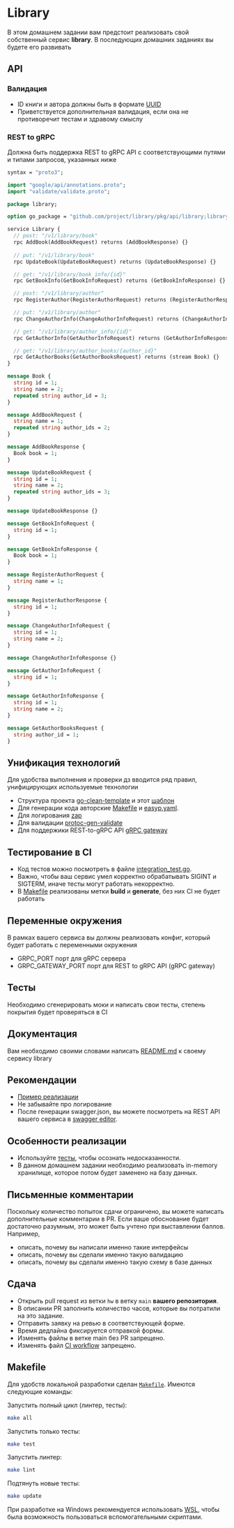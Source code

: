 # Library

В этом домашнем задании вам предстоит реализовать свой собственный сервис **library**.
В последующих домашних заданиях вы будете его развивать

## API

### Валидация
* ID книги и автора должны быть в формате [UUID](https://ru.wikipedia.org/wiki/UUID)
* Приветствуется дополнительная валидация, если она не противоречит тестам и здравому смыслу

### REST to gRPC
Должна быть поддержка REST to gRPC API с соответствующими путями и типами запросов, указанных ниже

```protobuf
syntax = "proto3";

import "google/api/annotations.proto";
import "validate/validate.proto";

package library;

option go_package = "github.com/project/library/pkg/api/library;library";

service Library {
  // post: "/v1/library/book"
  rpc AddBook(AddBookRequest) returns (AddBookResponse) {}
  
  // put: "/v1/library/book"
  rpc UpdateBook(UpdateBookRequest) returns (UpdateBookResponse) {}

  // get: "/v1/library/book_info/{id}"
  rpc GetBookInfo(GetBookInfoRequest) returns (GetBookInfoResponse) {}

  // post: "/v1/library/author"
  rpc RegisterAuthor(RegisterAuthorRequest) returns (RegisterAuthorResponse) {}

  // put: "/v1/library/author"
  rpc ChangeAuthorInfo(ChangeAuthorInfoRequest) returns (ChangeAuthorInfoResponse) {}

  // get: "/v1/library/author_info/{id}"
  rpc GetAuthorInfo(GetAuthorInfoRequest) returns (GetAuthorInfoResponse) {}

  // get: "/v1/library/author_books/{author_id}"
  rpc GetAuthorBooks(GetAuthorBooksRequest) returns (stream Book) {}
}

message Book {
  string id = 1;
  string name = 2;
  repeated string author_id = 3;
}

message AddBookRequest {
  string name = 1;
  repeated string author_ids = 2;
}

message AddBookResponse {
  Book book = 1;
}

message UpdateBookRequest {
  string id = 1;
  string name = 2;
  repeated string author_ids = 3;
}

message UpdateBookResponse {}

message GetBookInfoRequest {
  string id = 1;
}

message GetBookInfoResponse {
  Book book = 1;
}

message RegisterAuthorRequest {
  string name = 1;
}

message RegisterAuthorResponse {
  string id = 1;
}

message ChangeAuthorInfoRequest {
  string id = 1;
  string name = 2;
}

message ChangeAuthorInfoResponse {}

message GetAuthorInfoRequest {
  string id = 1;
}

message GetAuthorInfoResponse {
  string id = 1;
  string name = 2;
}

message GetAuthorBooksRequest {
  string author_id = 1;
}
```


## Унификация технологий
Для удобства выполнения и проверки дз вводится ряд правил, унифицирующих используемые технологии

* Структура проекта [go-clean-template](https://github.com/evrone/go-clean-template) и этот [шаблон](https://github.com/itmo-org/lectures/tree/main/sem2/lecture1)
* Для генерации кода авторские [Makefile](./Makefile) и [easyp.yaml](./easyp.yaml).
* Для логирования [zap](https://github.com/uber-go/zap)
* Для валидации [protoc-gen-validate](https://github.com/bufbuild/protoc-gen-validate)
* Для поддержики REST-to-gRPC API [gRPC gateway](https://grpc-ecosystem.github.io/grpc-gateway/)

## Тестирование в CI
* Код тестов можно посмотреть в файле [integration_test.go](./integration-test/integration_test.go).
* Важно, чтобы ваш сервис умел корректно обрабатывать SIGINT и SIGTERM, иначе тесты могут работать некорректно.
* В [Makefile](Makefile) реализованы метки **build** и **generate**, без них CI не будет работать

## Переменные окружения
В рамках вашего сервиса вы должны реализовать конфиг, который будет работать с переменными окружения

* GRPC_PORT порт для gRPC сервера
* GRPC_GATEWAY_PORT порт для REST to gRPC API (gRPC gateway)

## Тесты
Необходимо сгенерировать моки и написать свои тесты, степень покрытия будет проверяться в CI

## Документация
Вам необходимо своими словами написать [README.md](./docs/README.md) к своему сервису library

## Рекомендации
* [Пример реализации](https://github.com/itmo-org/lectures/tree/main/sem2/lecture1)
* Не забывайте про логирование
* После генерации swagger.json, вы можете посмотреть на REST API вашего сервиса в [swagger editor](https://editor.swagger.io/).

## Особенности реализации
- Используйте [тесты](./integration-test), чтобы осознать недосказанности.
- В данном домашнем задании необходимо реализовать in-memory хранилище, которое потом будет заменено на базу данных.

## Письменные комментарии
Поскольку количество попыток сдачи ограничено, вы можете написать дополнительные комментарии в PR. Если ваше
обоснование будет достаточно разумным, это может быть учтено при выставлении баллов. Например,

* описать, почему вы написали именно такие интерфейсы
* описать, почему вы сделали именно такую валидацию
* описать, почему вы сделали именно такую схему в базе данных

## Сдача
* Открыть pull request из ветки `hw` в ветку `main` **вашего репозитория**.
* В описании PR заполнить количество часов, которые вы потратили на это задание.
* Отправить заявку на ревью в соответствующей форме.
* Время дедлайна фиксируется отправкой формы.
* Изменять файлы в ветке main без PR запрещено.
* Изменять файл [CI workflow](./.github/workflows/library.yaml) запрещено.

## Makefile
Для удобств локальной разработки сделан [`Makefile`](Makefile). Имеются следующие команды:

Запустить полный цикл (линтер, тесты):

```bash 
make all
```

Запустить только тесты:

```bash
make test
``` 

Запустить линтер:

```bash
make lint
```

Подтянуть новые тесты:

```bash
make update
```

При разработке на Windows рекомендуется использовать [WSL](https://learn.microsoft.com/en-us/windows/wsl/install), чтобы
была возможность пользоваться вспомогательными скриптами.
